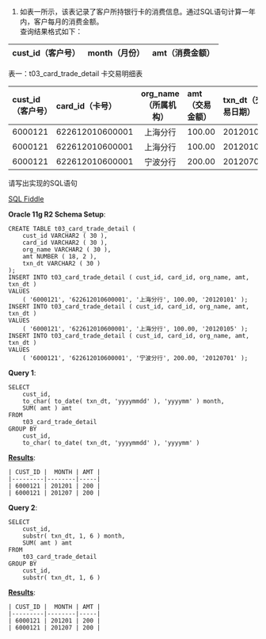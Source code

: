 1.  如表一所示，该表记录了客户所持银行卡的消费信息。通过SQL语句计算一年内，客户每月的消费金额。  
查询结果格式如下：

| cust_id（客户号） | month（月份） | amt（消费金额） |
| :--- | :--- | :--- |

表一：t03_card_trade_detail 卡交易明细表

| cust_id（客户号） | card_id（卡号） | org_name（所属机构） | amt（交易金额） | txn_dt（交易日期） |
| :--- | :--- | :---: | :--- | :--- |
| 6000121 | 622612010600001 | 上海分行 | 100.00 | 20120101 |
| 6000121 | 622612010600001 | 上海分行 | 100.00 | 20120105 |
| 6000121 | 622612010600001 | 宁波分行 | 200.00 | 20120701 |

请写出实现的SQL语句

[SQL Fiddle][1]

**Oracle 11g R2 Schema Setup**:

    CREATE TABLE t03_card_trade_detail (
    	cust_id VARCHAR2 ( 30 ),
    	card_id VARCHAR2 ( 30 ),
    	org_name VARCHAR2 ( 30 ),
    	amt NUMBER ( 18, 2 ),
    	txn_dt VARCHAR2 ( 30 ) 
    );
    INSERT INTO t03_card_trade_detail ( cust_id, card_id, org_name, amt, txn_dt )
    VALUES
    	( '6000121', '622612010600001', '上海分行', 100.00, '20120101' );
    INSERT INTO t03_card_trade_detail ( cust_id, card_id, org_name, amt, txn_dt )
    VALUES
    	( '6000121', '622612010600001', '上海分行', 100.00, '20120105' );
    INSERT INTO t03_card_trade_detail ( cust_id, card_id, org_name, amt, txn_dt )
    VALUES
    	( '6000121', '622612010600001', '宁波分行', 200.00, '20120701' );
**Query 1**:

    SELECT
    	cust_id,
    	to_char( to_date( txn_dt, 'yyyymmdd' ), 'yyyymm' ) month,
    	SUM( amt ) amt 
    FROM
    	t03_card_trade_detail 
    GROUP BY
    	cust_id,
    	to_char( to_date( txn_dt, 'yyyymmdd' ), 'yyyymm' )

**[Results][2]**:

    | CUST_ID |  MONTH | AMT |
    |---------|--------|-----|
    | 6000121 | 201201 | 200 |
    | 6000121 | 201207 | 200 |
**Query 2**:

    
    SELECT
    	cust_id,
    	substr( txn_dt, 1, 6 ) month,
    	SUM( amt ) amt 
    FROM
    	t03_card_trade_detail 
    GROUP BY
    	cust_id,
    	substr( txn_dt, 1, 6 )

**[Results][3]**:

    | CUST_ID |  MONTH | AMT |
    |---------|--------|-----|
    | 6000121 | 201201 | 200 |
    | 6000121 | 201207 | 200 |

  [1]: http://www.sqlfiddle.com/#!4/deec28/3
  [2]: http://www.sqlfiddle.com/#!4/deec28/3/0
  [3]: http://www.sqlfiddle.com/#!4/deec28/3/1